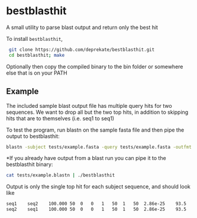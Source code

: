 # bestblasthit
A small utility to parse blast output and return only the best hit

To install `bestblasthit`,
```sh
 git clone https://github.com/deprekate/bestblasthit.git
 cd bestblasthit; make
```

Optionally then copy the compiled binary to the bin folder or somewhere else that is on your PATH

Example
--------------

The included sample blast output file has multiple query hits for two sequences. We want to drop all but the two top hits, in addition to skipping hits that are to themselves (i.e. seq1 to seq1)

To test the program, run blastn on the sample fasta file and then pipe the output to bestblasthit:
```sh
blastn -subject tests/example.fasta -query tests/example.fasta -outfmt 6 -word_size 5 | ./bestblasthit  
```
*If you already have output from a blast run you can pipe it to the bestblasthit binary:
```sh
cat tests/example.blastn | ./bestblasthit
```


Output is only the single top hit for each subject sequence, and should look like
```sh
seq1	seq2	100.000	50	0	0	1	50	1	50	2.86e-25	93.5
seq2	seq1	100.000	50	0	0	1	50	1	50	2.86e-25	93.5
```


